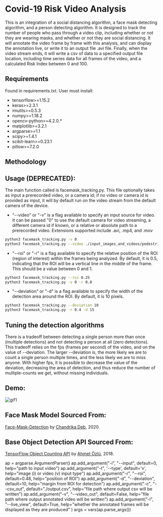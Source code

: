 # Covid-19 Risk Video Analysis
This is an integration of a social distancing algorithm, a face mask detecting algorithm, and a person detecting algorithm. It is designed to track the number of people who pass through a video clip, including whether or not they are wearing masks, and whether or not they are social distancing. It will annotate the video frame by frame with this analysis, and can display the annotation live, or write it to an output file .avi file. Finally, when the video stream ends, it will write a csv of data to a specified output file location, including time series data for all frames of the video, and a calculated Risk Index between 0 and 100.

## Requirements
Found in requirements.txt. User must install:
- tensorflow>=1.15.2
- keras>=2.3.1
- imutils>=0.5.3
- numpy>=1.18.2
- opencv-python>=4.2.0.*
- matplotlib>=3.2.1
- argparse>=1.1
- scipy>=1.4.1
- scikit-learn>=0.23.1
- pillow>=7.2.0

## Methodology

## Usage (DEPRECATED):
The main function called is facemask_tracking.py. This file optionally takes as input a prerecorded video, or a camera id; if no video or camera id is provided as input, it will by default run on the video stream from the default camera of the device. 

- "--video" or "-v" is a flag available to specify an input source for video. It can be passed "0" to use the default camera for video streaming, a different camera id if known, or a relative or absolute path to a prerecorded video. Extensions supported include .avi, .mp4, and .mov
```bash
python3 facemask_tracking.py -v 0
python3 facemask_tracking.py --video ./input_images_and_videos/pedestrian_survaillance.mp4
```

- "--roi" or "-r" is a flag available to specify the relative position of the ROI (region of interest) within the frames being analyzed. By default, it is 0.5, indicating that the ROI will be a vertical line in the middle of the frame. This should be a value between 0 and 1.
```bash
python3 facemask_tracking.py --roi 0.25
python3 facemask_tracking.py -v 0 -r 0.8
```

- "--deviation" or "-d" is a flag available to specify the width of the detection area around the ROI. By default, it is 10 pixels.
```bash
python3 facemask_tracking.py --deviation 10
python3 facemask_tracking.py -r 0.4 -d 15
```

## Tuning the detection algorithms
There is a tradeoff between detecting a single person more than once (multiple detections) and not detecting a person at all (zero detections). This tradeoff relies on the fps (frames per second) of the video, and on the value of --deviation. The larger --deviation is, the more likely we are to count a single person multiple times, and the less likely we are to miss anyone. With higher fps, it is possible to decrease the value of the deviation, decreasing the area of detection, and thus reduce the number of mulitple-counts we get, without missing individuals.


## Demo:
![gif1](./embedded/demoGif.gif)


## Face Mask Model Sourced From:
[Face-Mask-Detection](https://github.com/chandrikadeb7/Face-Mask-Detection) by [Chandrika Deb](https://github.com/chandrikadeb7), 2020.

## Base Object Detection API Sourced From:
[TensorFlow Object Counting API](https://github.com/ahmetozlu/tensorflow_object_counting_api) by [Ahmet Özlü](https://github.com/ahmetozlu), 2018.



ap = argparse.ArgumentParser()
    ap.add_argument("-i", "--input",
                    default=0,
                    help="path to input video")
    ap.add_argument("-t", '--type',
                    default='v',
                    help="image (i) or video (v) input type")
    ap.add_argument("-r", "--roi",
                    default=0.48,
                    help="position of ROI")
    ap.add_argument("-d", "--deviation",
                    default=10,
                    help="margin from ROI for detection")
    ap.add_argument("-c", "--csv_out",
                    default="./output.csv",
                    help="file path where output csv will be written")
    ap.add_argument("-v", "--video_out",
                    default=False,
                    help="file path where output annotated video will be written")
    ap.add_argument("-l", "--live_view",
                    default=True,
                    help="whether the annotated frames will be displayed as they are produced"
                    )
    args = vars(ap.parse_args())
